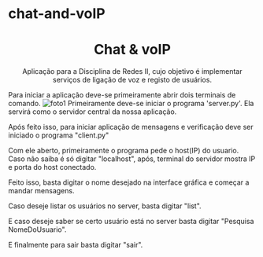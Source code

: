 # chat-and-voIP
<h1 align= "center">
Chat & voIP
</h1>
<p align = "center">
Aplicação para a Disciplina de Redes II, cujo objetivo é implementar serviços de ligação de voz e registo de usuários.
</p>

Para iniciar a aplicação deve-se primeiramente abrir dois terminais de comando.
![foto1](https://user-images.githubusercontent.com/33727038/128957210-021799ae-d825-4cde-b712-18de1dd713d7.jpeg)
Primeiramente deve-se iniciar o programa 'server.py'. Ela servirá como o servidor central da nossa aplicação.

Após feito isso, para iniciar aplicação de mensagens e verificação deve ser iniciado o programa "client.py"

Com ele aberto, primeiramente o programa pede o host(IP) do usuario. Caso não saiba é só digitar "localhost", após, terminal do servidor mostra IP e porta do host conectado.

Feito isso, basta digitar o nome desejado na interface gráfica e começar a mandar mensagens.

Caso deseje listar os usuários no server, basta digitar "list".

E caso deseje saber se certo usuário está no server basta digitar "Pesquisa NomeDoUsuario".

E finalmente para sair basta digitar "sair".
